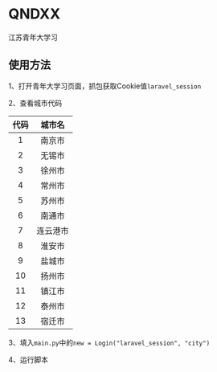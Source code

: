 # QNDXX
江苏青年大学习

## 使用方法
1、打开青年大学习页面，抓包获取Cookie值`laravel_session`

2、查看城市代码

| 代码 |  城市名  |
| :--: | :------: |
|  1   |  南京市  |
|  2   |  无锡市  |
|  3   |  徐州市  |
|  4   |  常州市  |
|  5   |  苏州市  |
|  6   |  南通市  |
|  7   | 连云港市 |
|  8   |  淮安市  |
|  9   |  盐城市  |
|  10  |  扬州市  |
|  11  |  镇江市  |
|  12  |  泰州市  |
|  13  |  宿迁市  |

3、填入`main.py`中的`new = Login("laravel_session", "city")`

4、运行脚本
